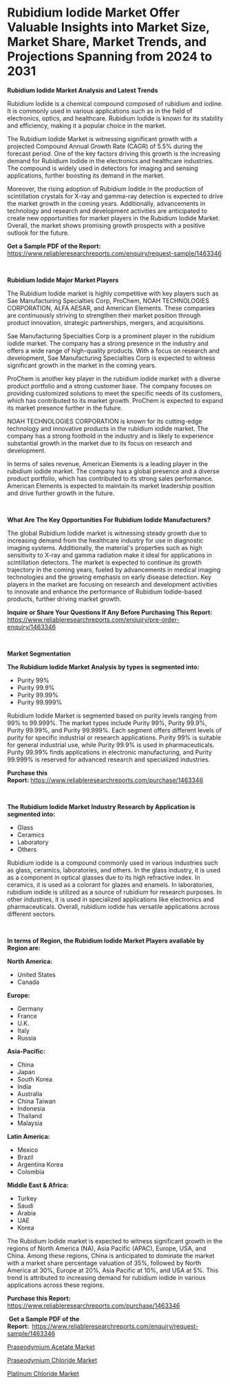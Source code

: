 <p><h1>Rubidium Iodide Market Offer Valuable Insights into Market Size, Market Share, Market Trends, and Projections Spanning from 2024 to 2031</h1></p><p><strong>Rubidium Iodide Market Analysis and Latest Trends</strong></p>
<p><p>Rubidium Iodide is a chemical compound composed of rubidium and iodine. It is commonly used in various applications such as in the field of electronics, optics, and healthcare. Rubidium Iodide is known for its stability and efficiency, making it a popular choice in the market.</p><p>The Rubidium Iodide Market is witnessing significant growth with a projected Compound Annual Growth Rate (CAGR) of 5.5% during the forecast period. One of the key factors driving this growth is the increasing demand for Rubidium Iodide in the electronics and healthcare industries. The compound is widely used in detectors for imaging and sensing applications, further boosting its demand in the market.</p><p>Moreover, the rising adoption of Rubidium Iodide in the production of scintillation crystals for X-ray and gamma-ray detection is expected to drive the market growth in the coming years. Additionally, advancements in technology and research and development activities are anticipated to create new opportunities for market players in the Rubidium Iodide Market. Overall, the market shows promising growth prospects with a positive outlook for the future.</p></p>
<p><strong>Get a Sample PDF of the Report:&nbsp;</strong> <a href="https://www.reliableresearchreports.com/enquiry/request-sample/1463346">https://www.reliableresearchreports.com/enquiry/request-sample/1463346</a></p>
<p>&nbsp;</p>
<p><strong>Rubidium Iodide Major Market Players</strong></p>
<p><p>The Rubidium Iodide market is highly competitive with key players such as Sae Manufacturing Specialties Corp, ProChem, NOAH TECHNOLOGIES CORPORATION, ALFA AESAR, and American Elements. These companies are continuously striving to strengthen their market position through product innovation, strategic partnerships, mergers, and acquisitions.</p><p>Sae Manufacturing Specialties Corp is a prominent player in the rubidium iodide market. The company has a strong presence in the industry and offers a wide range of high-quality products. With a focus on research and development, Sae Manufacturing Specialties Corp is expected to witness significant growth in the market in the coming years.</p><p>ProChem is another key player in the rubidium iodide market with a diverse product portfolio and a strong customer base. The company focuses on providing customized solutions to meet the specific needs of its customers, which has contributed to its market growth. ProChem is expected to expand its market presence further in the future.</p><p>NOAH TECHNOLOGIES CORPORATION is known for its cutting-edge technology and innovative products in the rubidium iodide market. The company has a strong foothold in the industry and is likely to experience substantial growth in the market due to its focus on research and development.</p><p>In terms of sales revenue, American Elements is a leading player in the rubidium iodide market. The company has a global presence and a diverse product portfolio, which has contributed to its strong sales performance. American Elements is expected to maintain its market leadership position and drive further growth in the future.</p></p>
<p>&nbsp;</p>
<p><strong>What Are The Key Opportunities For Rubidium Iodide Manufacturers?</strong></p>
<p><p>The global Rubidium Iodide market is witnessing steady growth due to increasing demand from the healthcare industry for use in diagnostic imaging systems. Additionally, the material's properties such as high sensitivity to X-ray and gamma radiation make it ideal for applications in scintillation detectors. The market is expected to continue its growth trajectory in the coming years, fueled by advancements in medical imaging technologies and the growing emphasis on early disease detection. Key players in the market are focusing on research and development activities to innovate and enhance the performance of Rubidium Iodide-based products, further driving market growth.</p></p>
<p><strong>Inquire or Share Your Questions If Any Before Purchasing This Report:</strong> <a href="https://www.reliableresearchreports.com/enquiry/pre-order-enquiry/1463346">https://www.reliableresearchreports.com/enquiry/pre-order-enquiry/1463346</a></p>
<p>&nbsp;</p>
<p><strong>Market Segmentation</strong></p>
<p><strong>The Rubidium Iodide Market Analysis by types is segmented into:</strong></p>
<p><ul><li>Purity 99%</li><li>Purity 99.9%</li><li>Purity 99.99%</li><li>Purity 99.999%</li></ul></p>
<p><p>Rubidium Iodide Market is segmented based on purity levels ranging from 99% to 99.999%. The market types include Purity 99%, Purity 99.9%, Purity 99.99%, and Purity 99.999%. Each segment offers different levels of purity for specific industrial or research applications. Purity 99% is suitable for general industrial use, while Purity 99.9% is used in pharmaceuticals. Purity 99.99% finds applications in electronic manufacturing, and Purity 99.999% is reserved for advanced research and specialized industries.</p></p>
<p><strong>Purchase this Report:&nbsp;</strong><a href="https://www.reliableresearchreports.com/purchase/1463346">https://www.reliableresearchreports.com/purchase/1463346</a></p>
<p>&nbsp;</p>
<p><strong>The Rubidium Iodide Market Industry Research by Application is segmented into:</strong></p>
<p><ul><li>Glass</li><li>Ceramics</li><li>Laboratory</li><li>Others</li></ul></p>
<p><p>Rubidium iodide is a compound commonly used in various industries such as glass, ceramics, laboratories, and others. In the glass industry, it is used as a component in optical glasses due to its high refractive index. In ceramics, it is used as a colorant for glazes and enamels. In laboratories, rubidium iodide is utilized as a source of rubidium for research purposes. In other industries, it is used in specialized applications like electronics and pharmaceuticals. Overall, rubidium iodide has versatile applications across different sectors.</p></p>
<p>&nbsp;</p>
<p><strong>In terms of Region, the Rubidium Iodide Market Players available by Region are:</strong></p>
<p>
    <p> <strong> North America: </strong>
        <ul>
            <li>United States</li>
            <li>Canada</li>
        </ul>
        </p> 
    <p> <strong> Europe: </strong>
        <ul>
            <li>Germany</li>
            <li>France</li>
            <li>U.K.</li>
            <li>Italy</li>
            <li>Russia</li>
        </ul>
        </p> 
    <p> <strong> Asia-Pacific: </strong>
        <ul>
            <li>China</li>
            <li>Japan</li>
            <li>South Korea</li>
            <li>India</li>
            <li>Australia</li>
            <li>China Taiwan</li>
            <li>Indonesia</li>
            <li>Thailand</li>
            <li>Malaysia</li>
        </ul>
        </p> 
    <p> <strong> Latin America: </strong>
        <ul>
            <li>Mexico</li>
            <li>Brazil</li>
            <li>Argentina Korea</li>
            <li>Colombia</li>
        </ul>
        </p> 
    <p> <strong> Middle East & Africa: </strong>
        <ul>
            <li>Turkey</li>
            <li>Saudi</li>
            <li>Arabia</li>
            <li>UAE</li>
            <li>Korea</li>
        </ul>
    </p>
    </p>
<p><p>The Rubidium Iodide market is expected to witness significant growth in the regions of North America (NA), Asia Pacific (APAC), Europe, USA, and China. Among these regions, China is anticipated to dominate the market with a market share percentage valuation of 35%, followed by North America at 30%, Europe at 20%, Asia Pacific at 10%, and USA at 5%. This trend is attributed to increasing demand for rubidium iodide in various applications across these regions.</p></p>
<p><strong>Purchase this Report: </strong><a href="https://www.reliableresearchreports.com/purchase/1463346">https://www.reliableresearchreports.com/purchase/1463346</a></p>
<p>&nbsp;<strong>Get a Sample PDF of the Report:&nbsp;&nbsp;</strong><a href="https://www.reliableresearchreports.com/enquiry/request-sample/1463346">https://www.reliableresearchreports.com/enquiry/request-sample/1463346</a></p>
<p><strong></strong></p>
<p><p><a href="https://github.com/dimitrishawkinswaynenp91rgz/Market-Research-Report-List-1/blob/main/praseodymium-acetate-market.md">Praseodymium Acetate Market</a></p><p><a href="https://github.com/danielneavesallisons03mba/Market-Research-Report-List-1/blob/main/praseodymium-chloride-market.md">Praseodymium Chloride Market</a></p><p><a href="https://github.com/changoleonlaverguenzanoexiste/Market-Research-Report-List-2/blob/main/platinum-chloride-market.md">Platinum Chloride Market</a></p></p>